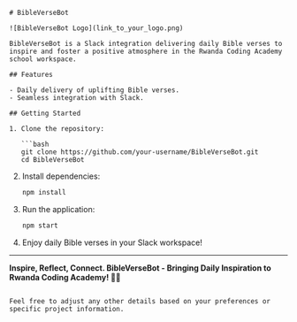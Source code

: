 ```
# BibleVerseBot

![BibleVerseBot Logo](link_to_your_logo.png)

BibleVerseBot is a Slack integration delivering daily Bible verses to inspire and foster a positive atmosphere in the Rwanda Coding Academy school workspace.

## Features

- Daily delivery of uplifting Bible verses.
- Seamless integration with Slack.

## Getting Started

1. Clone the repository:

   ```bash
   git clone https://github.com/your-username/BibleVerseBot.git
   cd BibleVerseBot
   ```

2. Install dependencies:

   ```bash
   npm install
   ```

3. Run the application:

   ```bash
   npm start
   ```

4. Enjoy daily Bible verses in your Slack workspace!

---

**Inspire, Reflect, Connect. BibleVerseBot - Bringing Daily Inspiration to Rwanda Coding Academy! 📖✨**
```

Feel free to adjust any other details based on your preferences or specific project information.
